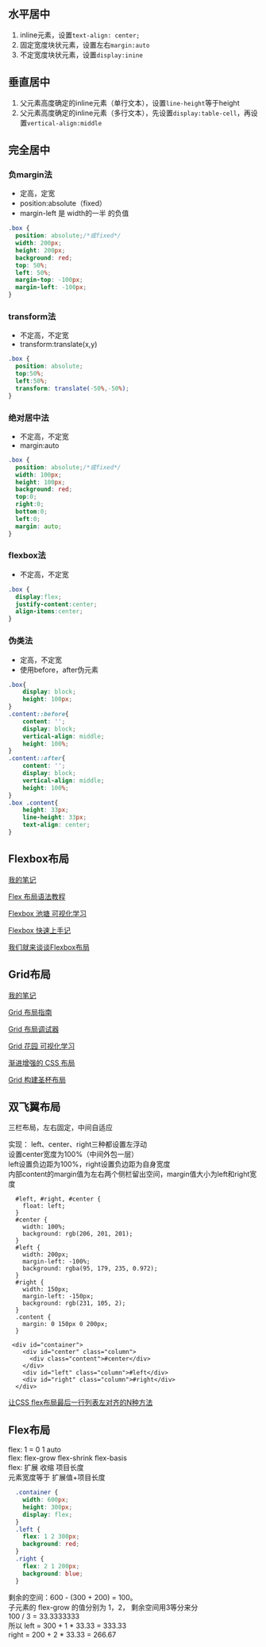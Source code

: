 
## 水平居中
1. inline元素，设置`text-align: center;`
2. 固定宽度块状元素，设置左右`margin:auto`
3. 不定宽度块状元素，设置`display:inine`
	
## 垂直居中
1. 父元素高度确定的inline元素（单行文本），设置`line-height`等于height
2. 父元素高度确定的inline元素（多行文本），先设置`display:table-cell`，再设置`vertical-align:middle`
 
## 完全居中

### 负margin法
* 定高，定宽
* position:absolute（fixed）
* margin-left 是 width的一半 的负值

```css
.box {
  position: absolute;/*或fixed*/
  width: 200px;
  height: 200px;
  background: red;
  top: 50%;
  left: 50%;
  margin-top: -100px;
  margin-left: -100px;
}
```

### transform法
* 不定高，不定宽
* transform:translate(x,y)

```css
.box {
  position: absolute;
  top:50%;
  left:50%;
  transform: translate(-50%,-50%);
}
```

### 绝对居中法
* 不定高，不定宽
* margin:auto

```css
.box {
  position: absolute;/*或fixed*/
  width: 100px;
  height: 100px;
  background: red;
  top:0;
  right:0;
  bottom:0;
  left:0;
  margin: auto;
}
```
### flexbox法
* 不定高，不定宽

```css
.box {
  display:flex;
  justify-content:center;
  align-items:center;
}
```

### 伪类法
* 定高，不定宽
* 使用before，after伪元素

```css
.box{
    display: block;
    height: 100px;
}
.content::before{
    content: '';
    display: block;
    vertical-align: middle;
    height: 100%;
}
.content::after{
    content: '';
    display: block;
    vertical-align: middle;
    height: 100%;
}
.box .content{
    height: 33px;
    line-height: 33px;
    text-align: center;
}
```


## Flexbox布局

[我的笔记](http://note.youdao.com/noteshare?id=e2e70277f9465af4ae1c2fa2404bb336)

[Flex 布局语法教程](http://www.runoob.com/w3cnote/flex-grammar.html)

[Flexbox 池塘 可视化学习](http://flexboxfroggy.com/)

[Flexbox 快速上手记](http://www.shejidaren.com/css3-flexbox-quick-learning.html)

[我们就来谈谈Flexbox布局](http://tgideas.qq.com/webplat/info/news_version3/804/7104/7106/m5723/201603/443362.shtml)

## Grid布局

[我的笔记](https://note.youdao.com/share/?id=64a62390087f3cf8c8725f80fb5b2504&type=note#/)

[Grid 布局指南](https://www.jianshu.com/p/d183265a8dad)

[Grid 布局调试器](https://alialaa.github.io/css-grid-cheat-sheet/)

[Grid 花园 可视化学习](http://cssgridgarden.com/)

[渐进增强的 CSS 布局](https://juejin.im/post/5987acfd6fb9a03c502288f3)

[Grid 构建圣杯布局](https://www.w3cplus.com/css3/holy-grail-layout-css-grid.html)

## 双飞翼布局
三栏布局，左右固定，中间自适应

实现：
left、center、right三种都设置左浮动  
设置center宽度为100%（中间外包一层）  
left设置负边距为100%，right设置负边距为自身宽度    
内部content的margin值为左右两个侧栏留出空间，margin值大小为left和right宽度

```
  #left, #right, #center {
    float: left;
  }
  #center {
    width: 100%;
    background: rgb(206, 201, 201);
  }
  #left {
    width: 200px;
    margin-left: -100%;
    background: rgba(95, 179, 235, 0.972);
  }
  #right {
    width: 150px;
    margin-left: -150px;
    background: rgb(231, 105, 2);
  }
  .content {
    margin: 0 150px 0 200px;
  }

 <div id="container">
    <div id="center" class="column">
      <div class="content">#center</div>
    </div>
    <div id="left" class="column">#left</div>
    <div id="right" class="column">#right</div>
  </div>

```



[让CSS flex布局最后一行列表左对齐的N种方法](https://www.zhangxinxu.com/wordpress/2019/08/css-flex-last-align/)  


## Flex布局
flex: 1 = 0 1 auto  
flex: flex-grow flex-shrink flex-basis   
flex: 扩展 收缩 项目长度  
元素宽度等于 扩展值+项目长度
```css
  .container {
    width: 600px;
    height: 300px;
    display: flex;
  }
  .left {
    flex: 1 2 300px;
    background: red;
  }
  .right {
    flex: 2 1 200px;
    background: blue;
  }
```
剩余的空间：600 - (300 + 200) = 100。  
子元素的 flex-grow 的值分别为 1，2， 剩余空间用3等分来分  
100 / 3 = 33.3333333  
所以 left = 300 + 1 * 33.33 = 333.33  
right = 200 + 2 * 33.33 = 266.67  